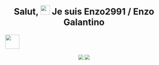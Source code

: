 <h1 align="center">Salut, <img src="https://raw.githubusercontent.com/MartinHeinz/MartinHeinz/master/wave.gif" width="30px"> Je suis Enzo2991 / Enzo Galantino</h1>
<h3><img src="https://icon-library.com/images/2018/4058526_belgium-flag-belgium-flag-icon-transparent-png.png" width="45"/></h3>

<!--
**enzo2991/enzo2991** is a ✨ _special_ ✨ repository because its `README.md` (this file) appears on your GitHub profile.

Here are some ideas to get you started:

- 🔭 I’m currently working on ...
- 🌱 I’m currently learning ...
- 👯 I’m looking to collaborate on ...
- 🤔 I’m looking for help with ...
- 💬 Ask me about ...
- 📫 How to reach me: ...
- 😄 Pronouns: ...
- ⚡ Fun fact: ...
-->


<p align="center">
<img src="https://github-readme-stats.vercel.app/api?username=enzo2991&count_private=true&show_icons=true&theme=dark" align="center">
<img src="https://github-readme-stats-eight-theta.vercel.app/api/top-langs/?username=enzo2991&layout=compact&langs_count=8&theme=algolia" align="center">
</p>
